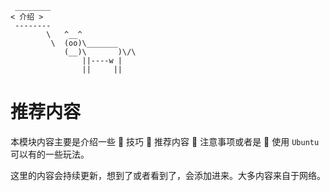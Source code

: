 ```:no-line-numbers
 ________
< 介绍 >
 --------
        \   ^__^
         \  (oo)\_______
            (__)\       )\/\
                ||----w |
                ||     ||
```


# 推荐内容


本模块内容主要是介绍一些 🍏 技巧 🍐 推荐内容 🍊 注意事项或者是 🍋 使用 `Ubuntu` 可以有的一些玩法。

这里的内容会持续更新，想到了或者看到了，会添加进来。大多内容来自于网络。

